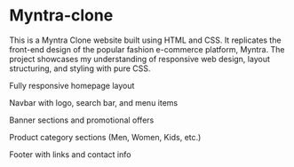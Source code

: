 # Myntra-clone
This is a Myntra Clone website built using HTML and CSS. It replicates the front-end design of the popular fashion e-commerce platform, Myntra. The project showcases my understanding of responsive web design, layout structuring, and styling with pure CSS.

Fully responsive homepage layout

Navbar with logo, search bar, and menu items

Banner sections and promotional offers

Product category sections (Men, Women, Kids, etc.)

Footer with links and contact info
